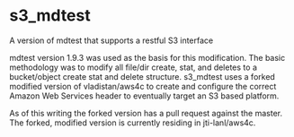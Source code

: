 # s3_mdtest
A version of mdtest that supports a restful S3 interface

mdtest version 1.9.3 was used as the basis for this modification.  The basic methodology was to modify all file/dir create, stat, and deletes to a bucket/object create stat and delete structure.  s3_mdtest uses a forked modified version of vladistan/aws4c to create and configure the correct Amazon Web Services header to eventually target an S3 based platform.  

As of this writing the forked version has a pull request against the master.  The forked, modified version is currently residing in jti-lanl/aws4c.

